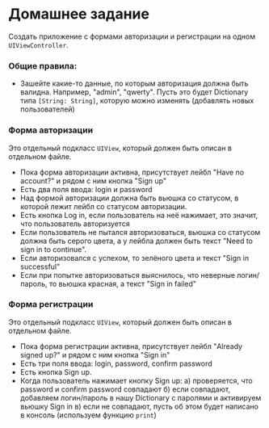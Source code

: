 # Домашнее задание

Создать приложение с формами авторизации и регистрации на одном `UIViewController`.

### Общие правила:

* Зашейте какие-то данные, по которым авторизация должна быть валидна. Например, "admin", "qwerty". Пусть это будет Dictionary типа `[String: String]`, которую можно изменять (добавлять новых пользователей)

### Форма авторизации

Это отдельный подкласс `UIView`, который должен быть описан в отдельном файле.

* Пока форма авторизации активна, присутствует лейбл "Have no account?" и рядом с ним кнопка "Sign up"
* Есть два поля ввода: login и password
* Над формой авторизации должна быть вьюшка со статусом, в которой лежит лейбл со статусом авторизации.
* Есть кнопка Log in, если пользователь на неё нажимает, это значит, что пользователь авторизуется
* Если пользователь не пытался авторизоваться, вьюшка со статусом должна быть серого цвета, а у лейбла должен быть текст "Need to sign in to continue".
* Если авторизовался с успехом, то зелёного цвета и текст "Sign in successful"
* Если при попытке авторизоваться выяснилось, что неверные логин/пароль, то вьюшка красная, а текст "Sign in failed"

### Форма регистрации

Это отдельный подкласс `UIView`, который должен быть описан в отдельном файле.

* Пока форма регистрации активна, присутствует лейбл "Already signed up?" и рядом с ним кнопка "Sign in"
* Есть три поля ввода: login, password, confirm password
* Есть кнопка Sign up.
* Когда пользователь нажимает кнопку Sign up: а) проверяется, что password и confirm password совпадают б) если совпадают,  добавляем логин/пароль в нашу Dictionary с паролями и активируем вьюшку Sign in в) если не совпадают, пусть об этом будет написано в консоль (используем функцию `print`)
